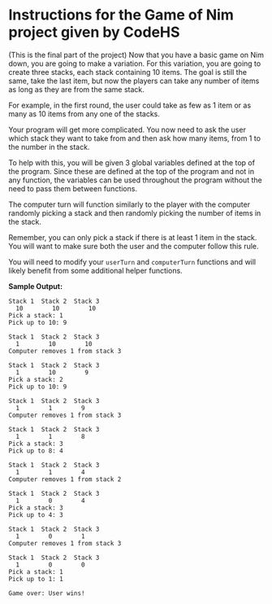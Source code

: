 # Instructions for the Game of Nim project given by CodeHS

(This is the final part of the project) Now that you have a basic game on Nim down, you are going to make a variation. For this variation, you are going to create three stacks, each stack containing 10 items. The goal is still the same, take the last item, but now the players can take any number of items as long as they are from the same stack.

For example, in the first round, the user could take as few as 1 item or as many as 10 items from any one of the stacks.

Your program will get more complicated. You now need to ask the user which stack they want to take from and then ask how many items, from 1 to the number in the stack.

To help with this, you will be given 3 global variables defined at the top of the program. Since these are defined at the top of the program and not in any function, the variables can be used throughout the program without the need to pass them between functions.

The computer turn will function similarly to the player with the computer randomly picking a stack and then randomly picking the number of items in the stack.

Remember, you can only pick a stack if there is at least 1 item in the stack. You will want to make sure both the user and the computer follow this rule.

You will need to modify your `userTurn` and `computerTurn` functions and will likely benefit from some additional helper functions.

**Sample Output:**
```
Stack 1  Stack 2  Stack 3
  10        10        10
Pick a stack: 1
Pick up to 10: 9

Stack 1  Stack 2  Stack 3
  1        10        10
Computer removes 1 from stack 3

Stack 1  Stack 2  Stack 3
  1        10        9
Pick a stack: 2
Pick up to 10: 9

Stack 1  Stack 2  Stack 3
  1        1        9
Computer removes 1 from stack 3

Stack 1  Stack 2  Stack 3
  1        1        8
Pick a stack: 3
Pick up to 8: 4

Stack 1  Stack 2  Stack 3
  1        1        4
Computer removes 1 from stack 2

Stack 1  Stack 2  Stack 3
  1        0        4
Pick a stack: 3
Pick up to 4: 3

Stack 1  Stack 2  Stack 3
  1        0        1
Computer removes 1 from stack 3

Stack 1  Stack 2  Stack 3
  1        0        0
Pick a stack: 1
Pick up to 1: 1

Game over: User wins!
```
